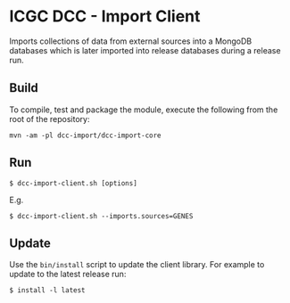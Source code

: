 # ICGC DCC - Import Client

Imports collections of data from external sources into a MongoDB databases which is later imported into release databases during a release run.

## Build

To compile, test and package the module, execute the following from the root of the repository:

```shell
mvn -am -pl dcc-import/dcc-import-core
```

## Run

	$ dcc-import-client.sh [options]
E.g.

	$ dcc-import-client.sh --imports.sources=GENES
	
## Update

Use the `bin/install` script to update the client library.
For example to update to the latest release run:

	$ install -l latest
